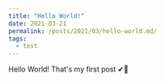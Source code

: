 ```yaml
---
title: "Hello World!"
date: 2021-03-21
permalink: /posts/2021/03/hello-world.md/
tags:
  - test
---
```


Hello World!
That's my first post ✔🚀
